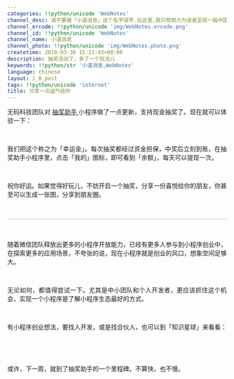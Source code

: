 ```yaml
---
categories: !!python/unicode 'WebNotes'
channel_desc: 请不要被「小道消息」这个名字误导.在这里,我只想努力为读者呈现一幅中国互联网的清明上河图.
channel_ercode: !!python/unicode 'img/WebNotes.ercode.png'
channel_id: !!python/unicode 'WebNotes'
channel_name: 小道消息
channel_photo: !!python/unicode 'img/WebNotes.photo.png'
createtime: 2018-03-30 15:21:43+00:00
description: 抽奖活动了，多了一个玩法儿
keywords: !!python/str '小道消息,WebNotes'
language: chinese
layout: 1_0_post
tags: !!python/unicode 'internet'
title: 分享一点运气给你
---
```

<div class="rich_media_content" id="js_content">
<p style="text-align: justify;">
         无码科技团队对
         <a class="weapp_text_link" data-miniprogram-appid="wx01bb1ef166cd3f4e" data-miniprogram-nickname="抽奖助手" data-miniprogram-path="pages/index" href="">
          抽奖助手
         </a>
         小程序做了一点更新，支持现金抽奖了。现在就可以体验一下：
        </p>
<p>
<mp-miniprogram class="miniprogram_element" data-miniprogram-appid="wx01bb1ef166cd3f4e" data-miniprogram-avatar="http://mmbiz.qpic.cn/mmbiz_png/Vdys2e8jP1nzKBHVv9iabC3VPMv1n1fK5p5Nr2J2JEp4RVhcwNmkIV2n5SMicrUtQDvibpuuZEO6WSUK1aFmH9qBw/0?wx_fmt=png" data-miniprogram-imageurl="http://mmbiz.qpic.cn/mmbiz_jpg/ow5rEn8QGlF5biaqjbjXT8WpGoXTz6TCqcr3mzqgXWVUjv43sFu9f5ibibrwnC6cPEBd9icTDNBdSdCSo0eByHZZ7g/0?wx_fmt=jpeg" data-miniprogram-nickname="抽奖助手" data-miniprogram-path="pages/game?id=19c04093c7ec1684d97b5ee2fb5b8d2c" data-miniprogram-title="分享一点小运气">
</mp-miniprogram>
</p>
<p style="text-align: justify;">
<br/>
</p>
<p style="text-align: justify;">
         我们把这个称之为「幸运金」。每次抽奖都经过资金担保，中奖后立刻到账，在抽奖助手小程序里，点击「我的」图标，即可看到「余额」，每天可以提现一次。
        </p>
<p style="text-align: justify;">
<br/>
</p>
<p style="text-align: justify;">
         祝你好运。如果觉得好玩儿，不妨开启一个抽奖，分享一份喜悦给你的朋友，你甚至可以生成一张图，分享到朋友圈。
        </p>
<p style="text-align: justify;">
<br/>
</p>
<hr style="margin-top: 1em;margin-bottom: 1em;white-space: normal;max-width: 100%;font-family: Lato, Helvetica, Arial, freesans, clean, sans-serif;border-right-width: 0px;border-bottom-width: 0px;border-left-width: 0px;border-top-style: solid;border-top-color: rgb(234, 234, 234);height: 1px;color: rgb(51, 51, 51);font-size: 15px;box-sizing: border-box !important;word-wrap: break-word !important;"/>
<p style="white-space: normal;">
<br/>
</p>
<p style="text-align: justify;">
         随着微信团队释放出更多的小程序开放能力，已经有更多人参与到小程序创业中，在探索更多的应用场景，不夸张的说，现在小程序就是创业的风口，想象空间足够大。
        </p>
<p style="text-align: justify;">
<br/>
</p>
<p style="text-align: justify;">
         无论如何，都值得尝试一下。尤其是中小团队和个人开发者，更应该抓住这个机会，实现一个小程序是了解小程序生态最好的方式。
        </p>
<p style="text-align: justify;">
<br/>
</p>
<p style="text-align: justify;">
         有小程序创业想法，要找人开发，或是找合伙人，也可以到「知识星球」来看看：
        </p>
<p style="text-align: justify;">
<br/>
</p>
<p>
<mp-miniprogram class="miniprogram_element" data-miniprogram-appid="wx4f706964b979122a" data-miniprogram-avatar="http://mmbiz.qpic.cn/mmbiz_png/kialtkOXGKS7D9hZrmO2jzDqryXXTAlhxSpnrKnHGV65KXzicibOppaPic4dCRxftvabB8Iqswo3OuQEDSxE7NicXBg/0?wx_fmt=png" data-miniprogram-imageurl="http://mmbiz.qpic.cn/mmbiz_jpg/ow5rEn8QGlF5biaqjbjXT8WpGoXTz6TCqtxpHaFY2QLborh3ib8HTrVXgDhp8zialCiciafg9LDvxGnIibolpnadfic9g/0?wx_fmt=jpeg" data-miniprogram-nickname="知识星球" data-miniprogram-path="pages/topics/topics?group_id=158811245222" data-miniprogram-title="来这里讨论小程序创业">
</mp-miniprogram>
</p>
<p style="text-align: justify;">
<br/>
</p>
<p style="text-align: justify;">
         或许，下一周，就到了抽奖助手的一个里程碑。不算快，也不慢。
        </p>
</div>